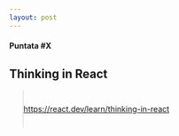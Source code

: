 ```yaml
---
layout: post
---
```


#### Puntata #X
## Thinking in React

<blockquote style="width: 800px; padding: 25px 0px;">
<a href="https://react.dev/learn/thinking-in-react">https://react.dev/learn/thinking-in-react</a>
</blockquote>